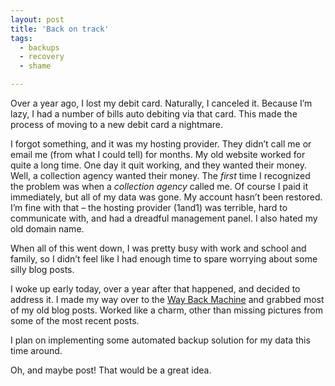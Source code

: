 ```yaml
---
layout: post
title: 'Back on track'
tags:
  - backups
  - recovery
  - shame

---
```


<p>Over a year ago, I lost my debit card. Naturally, I canceled it. Because I’m lazy, I had a number of bills auto debiting via that card. This made the process of moving to a new debit card a nightmare.</p>  <p>I forgot something, and it was my hosting provider. They didn’t call me or email me (from what I could tell) for months. My old website worked for quite a long time. One day it quit working, and they wanted their money. Well, a collection agency wanted their money. The <em>first</em> time I recognized the problem was when a <em>collection agency</em> called me. Of course I paid it immediately, but all of my data was gone. My account hasn’t been restored. I’m fine with that – the hosting provider (1and1) was terrible, hard to communicate with, and had a dreadful management panel. I also hated my old domain name. </p>  <p>When all of this went down, I was pretty busy with work and school and family, so I didn’t feel like I had enough time to spare worrying about some silly blog posts.</p>  <p>I woke up early today, over a year after that happened, and decided to address it. I made my way over to the <a href="http://www.archive.org/">Way Back Machine</a> and grabbed most of my old blog posts. Worked like a charm, other than missing pictures from some of the most recent posts.</p>  <p>I plan on implementing some automated backup solution for my data this time around.</p>  <p>Oh, and maybe post! That would be a great idea.</p>
